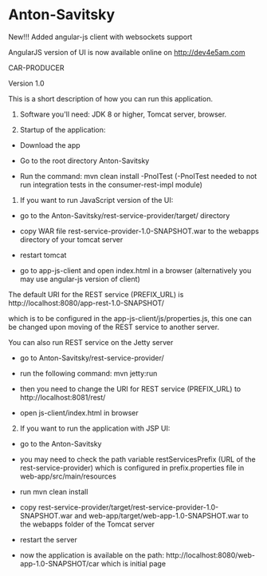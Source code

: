 # Anton-Savitsky

New!!! Added angular-js client with websockets support

AngularJS version of UI is now available online on http://dev4e5am.com

CAR-PRODUCER

Version 1.0

This is a short description of how you can run this application.

1. Software you'll need: JDK 8 or higher, Tomcat server, browser.

2. Startup of the application:

- Download the app

- Go to the root directory Anton-Savitsky

- Run the command: mvn clean install -PnoITest
(-PnoITest needed to not run integration tests in the consumer-rest-impl module)

1) If you want to run JavaScript version of the UI:

- go to the Anton-Savitsky/rest-service-provider/target/ directory

- copy WAR file rest-service-provider-1.0-SNAPSHOT.war to the webapps directory of your tomcat server

- restart tomcat

- go to app-js-client and open index.html in a browser (alternatively you may use angular-js version of client)

The default URI for the REST service (PREFIX_URL) is http://localhost:8080/app-rest-1.0-SNAPSHOT/

which is to be configured in the app-js-client/js/properties.js,
this one can be changed upon moving of the REST service to another server.

You can also run REST service on the Jetty server

- go to Anton-Savitsky/rest-service-provider/

- run the following command: mvn jetty:run

- then you need to change the URI for REST service (PREFIX_URL) to http://localhost:8081/rest/

- open js-client/index.html in browser

2) If you want to run the application with JSP UI:

- go to the Anton-Savitsky

- you may need to check the path variable restServicesPrefix (URL of the rest-service-provider) 
which is configured in prefix.properties file in web-app/src/main/resources

- run mvn clean install
 
- copy rest-service-provider/target/rest-service-provider-1.0-SNAPSHOT.war and 
web-app/target/web-app-1.0-SNAPSHOT.war to the webapps folder of the Tomcat server

- restart the server

- now the application is available on the path:
http://localhost:8080/web-app-1.0-SNAPSHOT/car which is initial page
